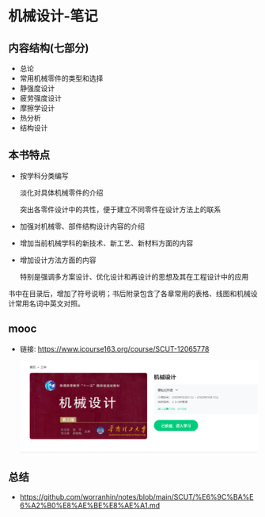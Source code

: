 # 机械设计-笔记

## 内容结构(七部分)

- 总论
- 常用机械零件的类型和选择
- 静强度设计
- 疲劳强度设计
- 摩擦学设计
- 热分析
- 结构设计

## 本书特点

- 按学科分类编写

  淡化对具体机械零件的介绍

  突出各零件设计中的共性，便于建立不同零件在设计方法上的联系

- 加强对机械零、部件结构设计内容的介绍

- 增加当前机械学科的新技术、新工艺、新材料方面的内容

- 增加设计方法方面的内容

  特别是强调多方案设计、优化设计和再设计的思想及其在工程设计中的应用

书中在目录后，增加了符号说明；书后附录包含了各章常用的表格、线图和机械设计常用名词中英文对照。

## mooc

- 链接: https://www.icourse163.org/course/SCUT-12065778

  ![](assets/2022-05-30-20-55-21.png)

## 总结

- https://github.com/worranhin/notes/blob/main/SCUT/%E6%9C%BA%E6%A2%B0%E8%AE%BE%E8%AE%A1.md
